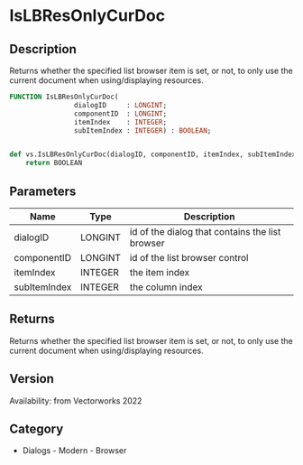 # IsLBResOnlyCurDoc

## Description
Returns whether the specified list browser item is set, or not, to only use the current document when using/displaying resources.

```pascal
FUNCTION IsLBResOnlyCurDoc(
				dialogID     : LONGINT;
				componentID  : LONGINT;
				itemIndex    : INTEGER;
				subItemIndex : INTEGER) : BOOLEAN;
```

```python

def vs.IsLBResOnlyCurDoc(dialogID, componentID, itemIndex, subItemIndex):
    return BOOLEAN
```

## Parameters
|Name|Type|Description|
|---|---|---|
|dialogID|LONGINT|id of the dialog that contains the list browser|
|componentID|LONGINT|id of the list browser control|
|itemIndex|INTEGER|the item index|
|subItemIndex|INTEGER|the column index|

## Returns
Returns whether the specified list browser item is set, or not, to only use the current document when using/displaying resources.

## Version
Availability: from Vectorworks 2022
## Category
* Dialogs - Modern - Browser

